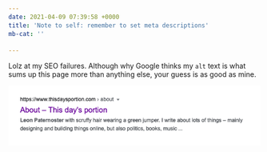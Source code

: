 ```yaml
---
date: 2021-04-09 07:39:58 +0000
title: 'Note to self: remember to set meta descriptions'
mb-cat: ''

---
```

Lolz at my SEO failures. Although why Google thinks my `alt` text is what sums up this page more than anything else, your guess is as good as mine.

![Screenshot of a google search result for my name.](/images/leonp-search.png)
